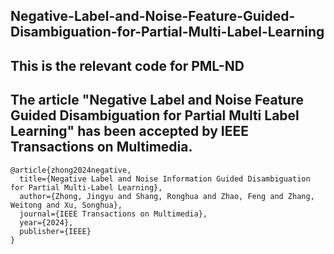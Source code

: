 ## Negative-Label-and-Noise-Feature-Guided-Disambiguation-for-Partial-Multi-Label-Learning
## This is the relevant code for PML-ND
## The article "Negative Label and Noise Feature Guided Disambiguation for Partial Multi Label Learning" has been accepted by IEEE Transactions on Multimedia.
```
@article{zhong2024negative,
  title={Negative Label and Noise Information Guided Disambiguation for Partial Multi-Label Learning},
  author={Zhong, Jingyu and Shang, Ronghua and Zhao, Feng and Zhang, Weitong and Xu, Songhua},
  journal={IEEE Transactions on Multimedia},
  year={2024},
  publisher={IEEE}
}
```
